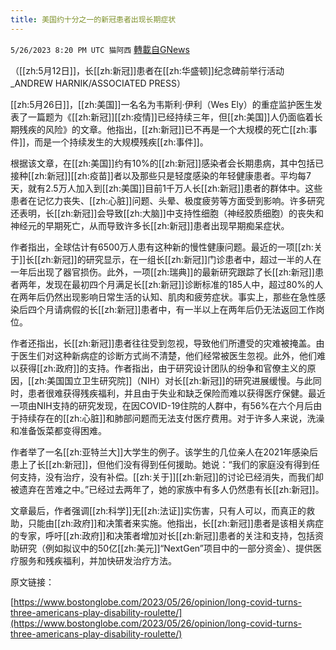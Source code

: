 ```yaml
---
title: 美国约十分之一的新冠患者出现长期症状
---
```

`5/26/2023 8:20 PM UTC 猫阿西` [轉載自GNews](https://gnews.org/articles/1334260)

（[[zh:5月12日]]，长[[zh:新冠]]患者在[[zh:华盛顿]]纪念碑前举行活动_ANDREW HARNIK/ASSOCIATED PRESS）

[[zh:5月26日]]，[[zh:美国]]一名名为韦斯利·伊利（Wes Ely）的重症监护医生发表了一篇题为《[[zh:新冠]][[zh:疫情]]已经持续三年，但[[zh:美国]]人仍面临着长期残疾的风险》的文章。他指出，[[zh:新冠]]已不再是一个大规模的死亡[[zh:事件]]，而是一个持续发生的大规模残疾[[zh:事件]]。

根据该文章，在[[zh:美国]]约有10%的[[zh:新冠]]感染者会长期患病，其中包括已接种[[zh:新冠]][[zh:疫苗]]者以及那些只是轻度感染的年轻健康患者。平均每7天，就有2.5万人加入到[[zh:美国]]目前1千万人长[[zh:新冠]]患者的群体中。这些患者在记忆力丧失、[[zh:心脏]]问题、头晕、极度疲劳等方面受到影响。许多研究还表明，长[[zh:新冠]]会导致[[zh:大脑]]中支持性细胞（神经胶质细胞）的丧失和神经元的早期死亡，从而导致许多长[[zh:新冠]]患者出现早期痴呆症状。

作者指出，全球估计有6500万人患有这种新的慢性健康问题。最近的一项[[zh:关于]]长[[zh:新冠]]的研究显示，在一组长[[zh:新冠]]门诊患者中，超过一半的人在一年后出现了器官损伤。此外，一项[[zh:瑞典]]的最新研究跟踪了长[[zh:新冠]]患者两年，发现在最初四个月满足长[[zh:新冠]]诊断标准的185人中，超过80%的人在两年后仍然出现影响日常生活的认知、肌肉和疲劳症状。事实上，那些在急性感染后四个月请病假的长[[zh:新冠]]患者中，有一半以上在两年后仍无法返回工作岗位。

作者还指出，长[[zh:新冠]]患者往往受到忽视，导致他们所遭受的灾难被掩盖。由于医生们对这种新病症的诊断方式尚不清楚，他们经常被医生忽视。此外，他们难以获得[[zh:政府]]的支持。作者指出，由于研究设计团队的纷争和官僚主义的原因，[[zh:美国国立卫生研究院]]（NIH）对长[[zh:新冠]]的研究进展缓慢。与此同时，患者很难获得残疾福利，并且由于失业和缺乏保险而难以获得医疗保健。最近一项由NIH支持的研究发现，在因COVID-19住院的人群中，有56%在六个月后由于持续存在的[[zh:心脏]]和肺部问题而无法支付医疗费用。对于许多人来说，洗澡和准备饭菜都变得困难。

作者举了一名[[zh:亚特兰大]]大学生的例子。该学生的几位亲人在2021年感染后患上了长[[zh:新冠]]，但他们没有得到任何援助。她说：“我们的家庭没有得到任何支持，没有治疗，没有补偿。[[zh:关于]][[zh:新冠]]的讨论已经消失，而我们却被遗弃在苦难之中。”已经过去两年了，她的家族中有多人仍然患有长[[zh:新冠]]。

文章最后，作者强调[[zh:科学]]无[[zh:法证]]实伤害，只有人可以，而真正的救助，只能由[[zh:政府]]和决策者来实施。他指出，长[[zh:新冠]]患者是该相关病症的专家，呼吁[[zh:政府]]和决策者增加对长[[zh:新冠]]患者的关注和支持，包括资助研究（例如拟议中的50亿[[zh:美元]]“NextGen”项目中的一部分资金）、提供医疗服务和残疾福利，并加快研发治疗方法。

原文链接：

[https://www.bostonglobe.com/2023/05/26/opinion/long-covid-turns-three-americans-play-disability-roulette/](https://www.bostonglobe.com/2023/05/26/opinion/long-covid-turns-three-americans-play-disability-roulette/)
